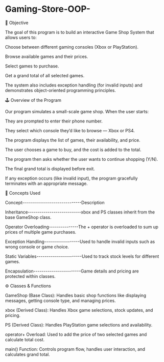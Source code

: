 # Gaming-Store-OOP-
🎯 Objective

The goal of this program is to build an interactive Game Shop System that allows users to:

Choose between different gaming consoles (Xbox or PlayStation).

Browse available games and their prices.

Select games to purchase.

Get a grand total of all selected games.

The system also includes exception handling (for invalid inputs) and demonstrates object-oriented programming principles.

🕹️ Overview of the Program

Our program simulates a small-scale game shop.
When the user starts:

They are prompted to enter their phone number.

They select which console they’d like to browse — Xbox or PS4.

The program displays the list of games, their availability, and price.

The user chooses a game to buy, and the cost is added to the total.

The program then asks whether the user wants to continue shopping (Y/N).

The final grand total is displayed before exit.

If any exception occurs (like invalid input), the program gracefully terminates with an appropriate message.

🧠 Concepts Used

Concept------------------------------Description

Inheritance---------------------------xbox and PS classes inherit from the base GameShop class.

Operator Overloading---------------The + operator is overloaded to sum up prices of multiple game purchases.

Exception Handling------------------Used to handle invalid inputs such as wrong console or game choice.

Static Variables-----------------------Used to track stock levels for different games.

Encapsulation------------------------Game details and pricing are protected within classes.

⚙️ Classes & Functions

GameShop (Base Class):
Handles basic shop functions like displaying messages, getting console type, and managing prices.

xbox (Derived Class):
Handles Xbox game selections, stock updates, and pricing.

PS (Derived Class):
Handles PlayStation game selections and availability.

operator+ Overload:
Used to add the price of two selected games and calculate total cost.

main() Function:
Controls program flow, handles user interaction, and calculates grand total.
